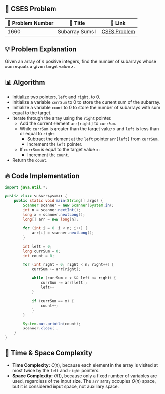 ## 📝 **CSES Problem**

| 🔢 Problem Number | 📌 Title               | 🔗 Link                                      |
| ------------------ | --------------------- | -------------------------------------------- |
| 1660               | Subarray Sums I       | [CSES Problem](https://cses.fi/problemset/task/1660) |

## 💡 **Problem Explanation**

Given an array of $n$ positive integers, find the number of subarrays whose sum equals a given target value $x$.

## 📊 **Algorithm**

*   Initialize two pointers, `left` and `right`, to 0.
*   Initialize a variable `currSum` to 0 to store the current sum of the subarray.
*   Initialize a variable `count` to 0 to store the number of subarrays with sum equal to the target.
*   Iterate through the array using the `right` pointer:
    *   Add the current element `arr[right]` to `currSum`.
    *   While `currSum` is greater than the target value `x` and `left` is less than or equal to `right`:
        *   Subtract the element at the `left` pointer `arr[left]` from `currSum`.
        *   Increment the `left` pointer.
    *   If `currSum` is equal to the target value `x`:
        *   Increment the `count`.
*   Return the `count`.

## 🔥 **Code Implementation**

```java
import java.util.*;

public class SubarraySumsI {
    public static void main(String[] args) {
        Scanner scanner = new Scanner(System.in);
        int n = scanner.nextInt();
        long x = scanner.nextLong();
        long[] arr = new long[n];

        for (int i = 0; i < n; i++) {
            arr[i] = scanner.nextLong();
        }

        int left = 0;
        long currSum = 0;
        int count = 0;

        for (int right = 0; right < n; right++) {
            currSum += arr[right];

            while (currSum > x && left <= right) {
                currSum -= arr[left];
                left++;
            }

            if (currSum == x) {
                count++;
            }
        }

        System.out.println(count);
        scanner.close();
    }
}
```

## 🚀 **Time & Space Complexity**

*   **Time Complexity:** $O(n)$, because each element in the array is visited at most twice by the `left` and `right` pointers.
*   **Space Complexity:** $O(1)$, because only a fixed number of variables are used, regardless of the input size. The `arr` array occupies $O(n)$ space, but it is considered input space, not auxiliary space.
